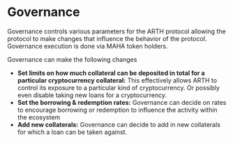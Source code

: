# Governance

Governance controls various parameters for the ARTH protocol allowing the protocol to make changes that influence the behavior of the protocol. Governance execution is done via MAHA token holders.&#x20;

Governance can make the following changes

* **Set limits on how much collateral can be deposited in total for a particular cryptocurrency collateral:** This effectively allows ARTH to control its exposure to a particular kind of cryptocurrency. Or possibly even disable taking new loans for a cryptocurrency.
* **Set the borrowing & redemption rates:** Governance can decide on rates to encourage borrowing or redemption to influence the activity within the ecosystem
* **Add new collaterals:** Governance can decide to add in new collaterals for which a loan can be taken against.
